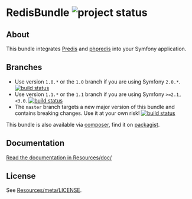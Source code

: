 # RedisBundle ![project status](http://stillmaintained.com/snc/SncRedisBundle.png) #

## About ##

This bundle integrates [Predis](https://github.com/nrk/predis) and [phpredis](https://github.com/nicolasff/phpredis) into your Symfony application.

## Branches ##

* Use version `1.0.*` or the `1.0` branch if you are using Symfony `2.0.*`. [![build status](https://secure.travis-ci.org/snc/SncRedisBundle.png?branch=1.0)](https://secure.travis-ci.org/snc/SncRedisBundle)
* Use version `1.1.*` or the `1.1` branch if you are using Symfony `>=2.1,<3.0`. [![build status](https://secure.travis-ci.org/snc/SncRedisBundle.png?branch=1.1)](https://secure.travis-ci.org/snc/SncRedisBundle)
* The `master` branch targets a new major version of this bundle and contains breaking changes. Use it at your own risk! [![build status](https://secure.travis-ci.org/snc/SncRedisBundle.png?branch=master)](https://secure.travis-ci.org/snc/SncRedisBundle)

This bundle is also available via [composer](https://github.com/composer/composer), find it on [packagist](http://packagist.org/packages/snc/redis-bundle).

## Documentation ##

[Read the documentation in Resources/doc/](https://github.com/snc/SncRedisBundle/blob/master/Resources/doc/index.md)

## License ##

See [Resources/meta/LICENSE](https://github.com/snc/SncRedisBundle/blob/master/Resources/meta/LICENSE).
